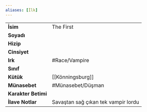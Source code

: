 ```yaml
---  
aliases: [İlk]  
---  
```

|  |  |  
|---|---|  
| **İsim** | The First|  
| **Soyadı** | |  
| **Hizip** | |  
| **Cinsiyet** | |  
| **Irk** | #Race/Vampire|  
| **Sınıf** | |  
| **Kütük** | [[Könningsburg]]|  
| **Münasebet** | #Münasebet/Düşman|  
| **Karakter Betimi** | |  
| **İlave Notlar** | Savaştan sağ çıkan tek vampir lordu|  
